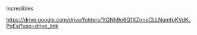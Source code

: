 Incredibles

https://drive.google.com/drive/folders/1tQNh9o6Q1XZnneCLLNqmfpKVdK_PqEsj?usp=drive_link

